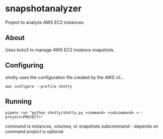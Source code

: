 # snapshotanalyzer

Project to analyze AWS EC2 instances

## About

Uses boto3 to manage AWS EC2 instance snapshots.

## Configuring

shotty uses the configuration file created by the AWS cli...

`aws configure --profile shotty`

## Running

`pipenv run "python shotty/shotty.py <command> <subcommand>
<--project=PROJECT>"`

*command* is instances, volumes, or snapshots
*subcommand* - depends on command
*project* is optional
 
